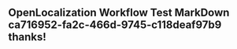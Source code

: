 <properties
ms.topic="hero-topic"
ms.test1="hero-topic"
ms.test2="test"/>

## OpenLocalization Workflow Test MarkDown ca716952-fa2c-466d-9745-c118deaf97b9 thanks!
